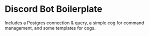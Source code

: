 # Discord Bot Boilerplate

Includes a Postgres connection & query, a simple cog for command management, and some templates for cogs.
